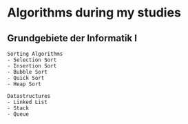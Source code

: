 # Algorithms during my studies


## Grundgebiete der Informatik I
```
Sorting Algorithms
- Selection Sort
- Insertion Sort
- Bubble Sort
- Quick Sort
- Heap Sort

Datastructures
- Linked List
- Stack
- Queue
```